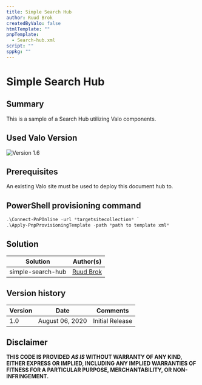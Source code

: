 ```yaml
---
title: Simple Search Hub
author: Ruud Brok
createdByValo: false
htmlTemplate: ""
pnpTemplate:
  - Search-hub.xml
script: ""
sppkg: ""
---
```


# Simple Search Hub

## Summary
This is a sample of a Search Hub utilizing Valo components.

## Used Valo Version 
![Version 1.6](https://img.shields.io/badge/version-1.6-green.svg)

## Prerequisites
 
An existing Valo site must be used to deploy this document hub to.

## PowerShell provisioning command

```powershell
.\Connect-PnPOnline -url *targetsitecollection* `
.\Apply-PnpProvisioningTemplate -path *path to template xml*
```

## Solution

Solution|Author(s)
--------|---------
simple-search-hub | [Ruud Brok](https://www.linkedin.com/in/ruudbrok/)

## Version history

Version|Date|Comments
-------|----|--------
1.0 | August 06, 2020 | Initial Release

## Disclaimer
**THIS CODE IS PROVIDED *AS IS* WITHOUT WARRANTY OF ANY KIND, EITHER EXPRESS OR IMPLIED, INCLUDING ANY IMPLIED WARRANTIES OF FITNESS FOR A PARTICULAR PURPOSE, MERCHANTABILITY, OR NON-INFRINGEMENT.**
